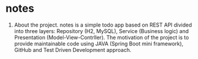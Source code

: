 # notes
1. About the project. notes is a simple todo app based on REST API divided into three layers: Repository (H2, MySQL), Service (Business logic) and Presentation (Model-View-Contrller). The motivation of the project is to provide maintainable code using JAVA (Spring Boot mini framework), GitHub and Test Driven Development approach. 